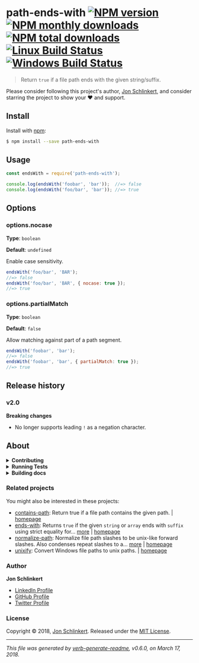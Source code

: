 # path-ends-with [![NPM version](https://img.shields.io/npm/v/path-ends-with.svg?style=flat)](https://www.npmjs.com/package/path-ends-with) [![NPM monthly downloads](https://img.shields.io/npm/dm/path-ends-with.svg?style=flat)](https://npmjs.org/package/path-ends-with) [![NPM total downloads](https://img.shields.io/npm/dt/path-ends-with.svg?style=flat)](https://npmjs.org/package/path-ends-with) [![Linux Build Status](https://img.shields.io/travis/jonschlinkert/path-ends-with.svg?style=flat&label=Travis)](https://travis-ci.org/jonschlinkert/path-ends-with) [![Windows Build Status](https://img.shields.io/appveyor/ci/jonschlinkert/path-ends-with.svg?style=flat&label=AppVeyor)](https://ci.appveyor.com/project/jonschlinkert/path-ends-with)

> Return `true` if a file path ends with the given string/suffix.

Please consider following this project's author, [Jon Schlinkert](https://github.com/jonschlinkert), and consider starring the project to show your :heart: and support.

## Install

Install with [npm](https://www.npmjs.com/):

```sh
$ npm install --save path-ends-with
```

## Usage

```js
const endsWith = require('path-ends-with');

console.log(endsWith('foobar', 'bar'));  //=> false 
console.log(endsWith('foo/bar', 'bar')); //=> true
```

## Options

### options.nocase

**Type**: `boolean`

**Default**: `undefined`

Enable case sensitivity.

```js
endsWith('foo/bar', 'BAR');
//=> false
endsWith('foo/bar', 'BAR', { nocase: true }); 
//=> true
```

### options.partialMatch

**Type**: `boolean`

**Default**: `false`

Allow matching against part of a path segment.

```js
endsWith('foobar', 'bar');                          
//=> false                 
endsWith('foobar', 'bar', { partialMatch: true });  
//=> true 
```

## Release history

### v2.0

**Breaking changes**

* No longer supports leading `!` as a negation character.

## About

<details>
<summary><strong>Contributing</strong></summary>

Pull requests and stars are always welcome. For bugs and feature requests, [please create an issue](../../issues/new).

</details>

<details>
<summary><strong>Running Tests</strong></summary>

Running and reviewing unit tests is a great way to get familiarized with a library and its API. You can install dependencies and run tests with the following command:

```sh
$ npm install && npm test
```

</details>

<details>
<summary><strong>Building docs</strong></summary>

_(This project's readme.md is generated by [verb](https://github.com/verbose/verb-generate-readme), please don't edit the readme directly. Any changes to the readme must be made in the [.verb.md](.verb.md) readme template.)_

To generate the readme, run the following command:

```sh
$ npm install -g verbose/verb#dev verb-generate-readme && verb
```

</details>

### Related projects

You might also be interested in these projects:

* [contains-path](https://www.npmjs.com/package/contains-path): Return true if a file path contains the given path. | [homepage](https://github.com/jonschlinkert/contains-path "Return true if a file path contains the given path.")
* [ends-with](https://www.npmjs.com/package/ends-with): Returns `true` if the given `string` or `array` ends with `suffix` using strict equality for… [more](https://github.com/jonschlinkert/ends-with) | [homepage](https://github.com/jonschlinkert/ends-with "Returns `true` if the given `string` or `array` ends with `suffix` using strict equality for comparisons.")
* [normalize-path](https://www.npmjs.com/package/normalize-path): Normalize file path slashes to be unix-like forward slashes. Also condenses repeat slashes to a… [more](https://github.com/jonschlinkert/normalize-path) | [homepage](https://github.com/jonschlinkert/normalize-path "Normalize file path slashes to be unix-like forward slashes. Also condenses repeat slashes to a single slash and removes and trailing slashes unless disabled.")
* [unixify](https://www.npmjs.com/package/unixify): Convert Windows file paths to unix paths. | [homepage](https://github.com/jonschlinkert/unixify "Convert Windows file paths to unix paths.")

### Author

**Jon Schlinkert**

* [LinkedIn Profile](https://linkedin.com/in/jonschlinkert)
* [GitHub Profile](https://github.com/jonschlinkert)
* [Twitter Profile](https://twitter.com/jonschlinkert)

### License

Copyright © 2018, [Jon Schlinkert](https://github.com/jonschlinkert).
Released under the [MIT License](LICENSE).

***

_This file was generated by [verb-generate-readme](https://github.com/verbose/verb-generate-readme), v0.6.0, on March 17, 2018._